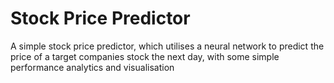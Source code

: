 # Stock Price Predictor
A simple stock price predictor, which utilises a neural network to predict the price of a target companies stock the next day, with some simple performance analytics and visualisation
